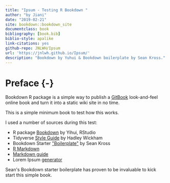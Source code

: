 ```yaml
--- 
title: "Ipsum - Testing R Bookdown "
author: "by Jiani"
date: "2019-02-21"
site: bookdown::bookdown_site
documentclass: book
bibliography: [book.bib]
biblio-style: apalike
link-citations: yes
github-repo: JNLWH/Ipsum
url: 'https://jnlwh.github.io/Ipsum/'
description: "Bookdown by Yuhui & Bookdown boilerplate by Sean Kross."
---
```


# Preface {-}

Bookdown R package is a simple way to publish a [GitBook](https://www.gitbook.com) look-and-feel online book and turn it into a static wiki site in no time. 

This is a simple minimum book to test how this works.

I used a number of sources during this test:

* R package [Bookdown](https://bookdown.org/yihui/bookdown/) by Yihui, RStudio
* Tidyverse [Style Guide](https://style.tidyverse.org) by Hadley Wickham
* Bookdown Starter ["Boilerplate"](http://seankross.com/2016/11/17/How-to-Start-a-Bookdown-Book.html) by Sean Kross
* [R Markdown](https://rmarkdown.rstudio.com/lesson-1.html)
* [Markdown guide](https://www.markdownguide.org/cheat-sheet/)
* Lorem Ipsum [generator](https://www.lipsum.com) 

Sean's Bookdown starter boilerplate has proven to be invaluable to kick start this simple book.
